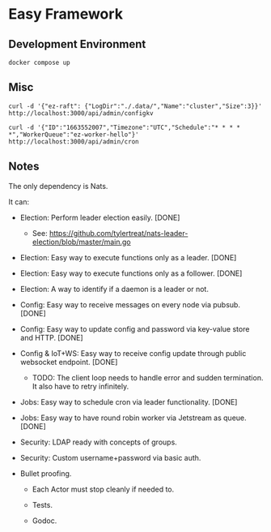 # Easy Framework

## Development Environment

```
docker compose up
```

## Misc

```
curl -d '{"ez-raft": {"LogDir":"./.data/","Name":"cluster","Size":3}}' http://localhost:3000/api/admin/configkv

curl -d '{"ID":"1663552007","Timezone":"UTC","Schedule":"* * * * *","WorkerQueue":"ez-worker-hello"}' http://localhost:3000/api/admin/cron
```

## Notes 

The only dependency is Nats.

It can:
* Election: Perform leader election easily. [DONE]

  * See: https://github.com/tylertreat/nats-leader-election/blob/master/main.go

* Election: Easy way to execute functions only as a leader. [DONE]

* Election: Easy way to execute functions only as a follower. [DONE]

* Election: A way to identify if a daemon is a leader or not.

* Config: Easy way to receive messages on every node via pubsub. [DONE]

* Config: Easy way to update config and password via key-value store and HTTP. [DONE]

* Config & IoT+WS: Easy way to receive config update through public websocket endpoint. [DONE]

  * TODO: The client loop needs to handle error and sudden termination. It also have to retry infinitely.

* Jobs: Easy way to schedule cron via leader functionality. [DONE]

* Jobs: Easy way to have round robin worker via Jetstream as queue. [DONE]

* Security: LDAP ready with concepts of groups.

* Security: Custom username+password via basic auth.

* Bullet proofing.

  * Each Actor must stop cleanly if needed to.

  * Tests.

  * Godoc.
